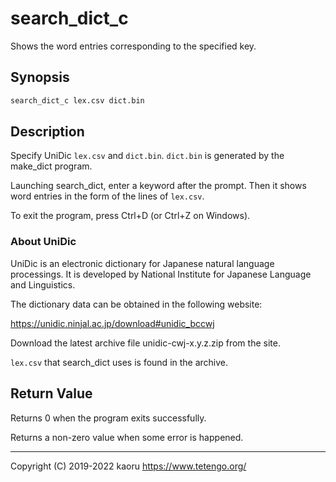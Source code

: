 search_dict_c
=============

Shows the word entries corresponding to the specified key.

Synopsis
--------

```sh
search_dict_c lex.csv dict.bin
```

Description
-----------

Specify UniDic `lex.csv` and `dict.bin`.
`dict.bin` is generated by the make_dict program.

Launching search_dict, enter a keyword after the prompt.
Then it shows word entries in the form of the lines of `lex.csv`.

To exit the program, press Ctrl+D (or Ctrl+Z on Windows).

### About UniDic

UniDic is an electronic dictionary for Japanese natural language processings.
It is developed by National Institute for Japanese Language and Linguistics.

The dictionary data can be obtained in the following website:

https://unidic.ninjal.ac.jp/download#unidic_bccwj

Download the latest archive file unidic-cwj-x.y.z.zip from the site.

`lex.csv` that search_dict uses is found in the archive.

Return Value
------------

Returns 0 when the program exits successfully.

Returns a non-zero value when some error is happened.

---

Copyright (C) 2019-2022 kaoru  https://www.tetengo.org/

